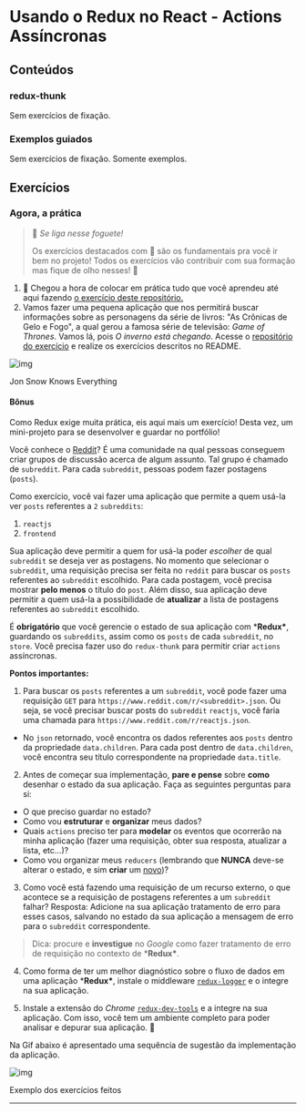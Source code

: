 # Usando o Redux no React - Actions Assíncronas

## Conteúdos

### redux-thunk

Sem exercícios de fixação.

### Exemplos guiados

Sem exercícios de fixação. Somente exemplos.

## Exercícios

### Agora, a prática

> 🚀 *Se liga nesse foguete!*
>
> Os exercícios destacados com 🚀 são os fundamentais pra você ir bem no projeto! Todos os exercícios vão contribuir com sua formação mas fique de olho nesses! 👀

1. 🚀 Chegou a hora de colocar em prática tudo que você aprendeu até aqui fazendo [o exercício deste repositório.](https://github.com/tryber/exercise-redux-thunk)
2. Vamos fazer uma pequena aplicação que nos permitirá buscar informações sobre as personagens da série de livros: "As Crônicas de Gelo e Fogo", a qual gerou a famosa série de televisão: *Game of Thrones*. Vamos lá, pois *O inverno está chegando*. Acesse o [repositório do exercício](https://github.com/tryber/exercise-game-of-thrones-characters) e realize os exercícios descritos no README.

![img](https://assets.app.betrybe.com/front-end/redux/react-with-redux-part-2/images/jon_snow_know_everything-c33ef2d4e845df6678bcfc495567125b.gif)

Jon Snow Knows Everything

#### Bônus

Como Redux exige muita prática, eis aqui mais um exercício! Desta vez, um mini-projeto para se desenvolver e guardar no portfólio!

Você conhece o [Reddit](https://reddit.com/)? É uma comunidade na qual pessoas conseguem criar grupos de discussão acerca de algum assunto. Tal grupo é chamado de `subreddit`. Para cada `subreddit`, pessoas podem fazer postagens (`posts`).

Como exercício, você vai fazer uma aplicação que permite a quem usá-la ver `posts` referentes a `2` `subreddits`:

1. `reactjs`
2. `frontend`

Sua aplicação deve permitir a quem for usá-la poder *escolher* de qual `subreddit` se deseja ver as postagens. No momento que selecionar o `subreddit`, uma requisição precisa ser feita no `reddit` para buscar os `posts` referentes ao `subreddit` escolhido. Para cada postagem, você precisa mostrar **pelo menos** o título do `post`. Além disso, sua aplicação deve permitir a quem usá-la a possibilidade de **atualizar** a lista de postagens referentes ao `subreddit` escolhido.

É **obrigatório** que você gerencie o estado de sua aplicação com ***Redux\***, guardando os `subreddits`, assim como os `posts` de cada `subreddit`, no `store`. Você precisa fazer uso do `redux-thunk` para permitir criar `actions` assíncronas.

**Pontos importantes:**

1. Para buscar os `posts` referentes a um `subreddit`, você pode fazer uma requisição `GET` para `https://www.reddit.com/r/<subreddit>.json`. Ou seja, se você precisar buscar posts do `subreddit` `reactjs`, você faria uma chamada para `https://www.reddit.com/r/reactjs.json`.

- No `json` retornado, você encontra os dados referentes aos `posts` dentro da propriedade `data.children`. Para cada post dentro de `data.children`, você encontra seu título correspondente na propriedade `data.title`.

2. Antes de começar sua implementação, **pare e pense** sobre **como** desenhar o estado da sua aplicação. Faça as seguintes perguntas para si:

- O que preciso guardar no estado?
- Como vou **estruturar** e **organizar** meus dados?
- Quais `actions` preciso ter para **modelar** os eventos que ocorrerão na minha aplicação (fazer uma requisição, obter sua resposta, atualizar a lista, etc...)?
- Como vou organizar meus `reducers` (lembrando que **NUNCA** deve-se alterar o estado, e sim **criar** um [novo](https://redux.js.org/introduction/three-principles#changes-are-made-with-pure-functions))?

3. Como você está fazendo uma requisição de um recurso externo, o que acontece se a requisição de postagens referentes a um `subreddit` falhar? Resposta: Adicione na sua aplicação tratamento de erro para esses casos, salvando no estado da sua aplicação a mensagem de erro para o `subreddit` correspondente.

> Dica: procure e **investigue** no *Google* como fazer tratamento de erro de requisição no contexto de ***Redux\***.

4. Como forma de ter um melhor diagnóstico sobre o fluxo de dados em uma aplicação ***Redux\***, instale o middleware [`redux-logger`](https://github.com/LogRocket/redux-logger) e o integre na sua aplicação.

5. Instale a extensão do *Chrome* [`redux-dev-tools`](https://github.com/reduxjs/redux-devtools) e a integre na sua aplicação. Com isso, você tem um ambiente completo para poder analisar e depurar sua aplicação. 🚀

Na Gif abaixo é apresentado uma sequência de sugestão da implementação da aplicação.

![img](https://assets.app.betrybe.com/front-end/redux/react-with-redux-part-2/solutions-eef15e860b3e48ee16442509c17f15ed.gif)

Exemplo dos exercícios feitos

------